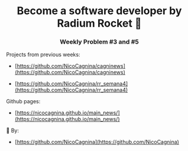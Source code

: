 <h1 align="center">Become a software developer by Radium Rocket 🚀</h1>
<h3 align="center">Weekly Problem #3 and #5</h3>

<p>Projects from previous weeks:</p>

- [https://github.com/NicoCagnina/cagninews](https://github.com/NicoCagnina/cagninews)

- [https://github.com/NicoCagnina/rr_semana4](https://github.com/NicoCagnina/rr_semana4)

<p>Github pages:</p>

- [https://nicocagnina.github.io/main_news/](https://nicocagnina.github.io/main_news/)

<p>💼 By:</p>

- [https://github.com/NicoCagnina](https://github.com/NicoCagnina)


